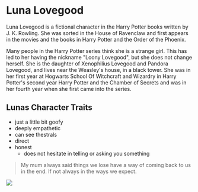 # Luna Lovegood

Luna Lovegood is a fictional character in the Harry Potter books written by J. K. Rowling. She was sorted in the House of Ravenclaw and first appears in the movies and the books in Harry Potter and the Order of the Phoenix.

Many people in the Harry Potter series think she is a strange girl. This has led to her having the nickname "Loony Lovegood", but she does not change herself. She is the daughter of Xenophilius Lovegood and Pandora Lovegood, and lives near the Weasley's house, in a black tower. She was in her first year at Hogwarts School Of Witchcraft and Wizardry in Harry Potter's second year Harry Potter and the Chamber of Secrets and was in her fourth year when she first came into the series.

## Lunas Character Traits
* just a little bit goofy
* deeply empathetic
* can see thestrals
* direct
* honest
  * does not hesitate in telling or asking you something


> My mum always said
> things we lose have a way of coming back to us
> in the end.
> If not always in the ways we expect.

<img src="https://upload.wikimedia.org/wikipedia/commons/thumb/8/81/Evanna_Lynch_acrylic_ink.jpg/800px-Evanna_Lynch_acrylic_ink.jpg"/>
